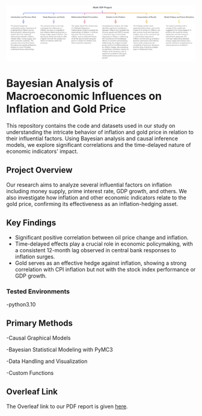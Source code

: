 ![image](https://github.com/AndreiAf02/Math509Project_Public/blob/main/Readme_graph.jpg)
# Bayesian Analysis of Macroeconomic Influences on Inflation and Gold Price

This repository contains the code and datasets used in our study on understanding the intricate behavior of inflation and gold price in relation to their influential factors. Using Bayesian analysis and causal inference models, we explore significant correlations and the time-delayed nature of economic indicators' impact.

## Project Overview

Our research aims to analyze several influential factors on inflation including money supply, prime interest rate, GDP growth, and others. We also investigate how inflation and other economic indicators relate to the gold price, confirming its effectiveness as an inflation-hedging asset.

## Key Findings

- Significant positive correlation between oil price change and inflation.
- Time-delayed effects play a crucial role in economic policymaking, with a consistent 12-month lag observed in central bank responses to inflation surges.
- Gold serves as an effective hedge against inflation, showing a strong correlation with CPI inflation but not with the stock index performance or GDP growth.

### Tested Environments

-python3.10

## Primary Methods 

-Causal Graphical Models

-Bayesian Statistical Modeling with PyMC3

-Data Handling and Visualization

-Custom Functions


## Overleaf Link

The Overleaf link to our PDF report is given [here](https://www.overleaf.com/read/qnbbywppzdpg#94f2d6).
